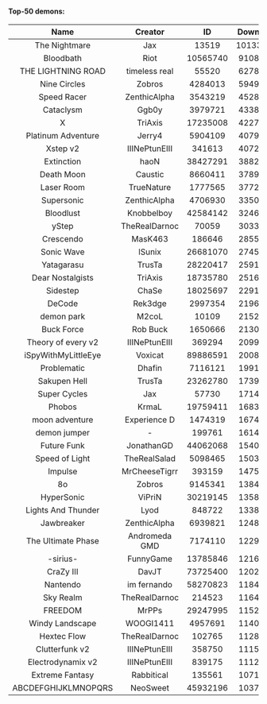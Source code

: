 #### Top-50 demons:

| Name | Creator | ID | Downloads | Likes |
|:---:|:---:|:---:|:---:|:---:|
| The Nightmare | Jax | 13519 | 101332897 | 5285549
| Bloodbath | Riot | 10565740 | 91084888 | 4293560
| THE LIGHTNING ROAD | timeless real | 55520 | 62785072 | 2949361
| Nine Circles | Zobros | 4284013 | 59495715 | 3162960
| Speed Racer | ZenthicAlpha | 3543219 | 45282543 | 2314030
| Cataclysm | Ggb0y | 3979721 | 43382694 | 1346928
| X | TriAxis | 17235008 | 42271078 | 2112634
| Platinum Adventure | Jerry4 | 5904109 | 40796698 | 2538020
| Xstep v2 | IIINePtunEIII | 341613 | 40729438 | 1571156
| Extinction | haoN | 38427291 | 38823445 | 1335184
| Death Moon  | Caustic | 8660411 | 37899241 | 1900472
| Laser Room | TrueNature | 1777565 | 37729845 | 1200274
| Supersonic | ZenthicAlpha | 4706930 | 33501631 | 1539218
| Bloodlust | Knobbelboy | 42584142 | 32463242 | 1016267
| yStep | TheRealDarnoc | 70059 | 30336817 | 1055600
| Crescendo | MasK463 | 186646 | 28550849 | 1025783
| Sonic Wave | lSunix | 26681070 | 27457093 | 871793
| Yatagarasu  | TrusTa | 28220417 | 25915391 | 995205
| Dear Nostalgists | TriAxis | 18735780 | 25162886 | 1340349
| Sidestep | ChaSe | 18025697 | 22911067 | 996215
| DeCode | Rek3dge | 2997354 | 21962549 | 1023158
| demon park | M2coL | 10109 | 21529848 | 747601
| Buck Force | Rob Buck | 1650666 | 21308440 | 580944
| Theory of every v2 | IIINePtunEIII | 369294 | 20998835 | 782105
| iSpyWithMyLittleEye | Voxicat | 89886591 | 20088906 | 1648891
| Problematic | Dhafin | 7116121 | 19916999 | 1062049
| Sakupen Hell | TrusTa | 23262780 | 17397827 | 539145
| Super Cycles | Jax | 57730 | 17143315 | 641507
| Phobos | KrmaL | 19759411 | 16833589 | 620389
| moon adventure | Experience D | 1474319 | 16744882 | 500047
| demon jumper | - | 199761 | 16141723 | 600567
| Future Funk | JonathanGD | 44062068 | 15409124 | 736465
| Speed of Light | TheRealSalad | 5098465 | 15030958 | 740332
| Impulse | MrCheeseTigrr | 393159 | 14757284 | 784073
| 8o | Zobros | 9145341 | 13841152 | 718082
| HyperSonic | ViPriN | 30219145 | 13587359 | 516804
| Lights And Thunder | Lyod | 848722 | 13382243 | 647597
| Jawbreaker | ZenthicAlpha | 6939821 | 12487152 | 677454
| The Ultimate Phase | Andromeda GMD | 7174110 | 12296543 | 491373
| -sirius- | FunnyGame | 13785846 | 12167152 | 747434
| CraZy III | DavJT | 73725400 | 12028353 | 648228
| Nantendo | im fernando | 58270823 | 11843738 | 742042
| Sky Realm | TheRealDarnoc | 214523 | 11645787 | 509863
| FREEDOM | MrPPs | 29247995 | 11523120 | 598344
| Windy Landscape | WOOGI1411 | 4957691 | 11401372 | 660518
| Hextec Flow | TheRealDarnoc | 102765 | 11286750 | 532868
| Clutterfunk v2 | IIINePtunEIII | 358750 | 11156251 | 479389
| Electrodynamix v2 | IIINePtunEIII | 839175 | 11125049 | 420848
| Extreme Fantasy | Rabbitical | 135561 | 10713486 | 441273
| ABCDEFGHIJKLMNOPQRS | NeoSweet | 45932196 | 10379067 | 719860
